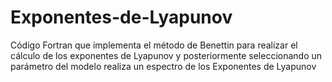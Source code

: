 # Exponentes-de-Lyapunov
Código Fortran que implementa el método de Benettin para realizar el cálculo de los exponentes de Lyapunov y posteriormente seleccionando un parámetro del modelo realiza un espectro de los Exponentes de Lyapunov
